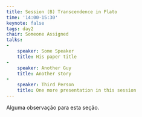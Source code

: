```yaml
---
title: Session (B) Transcendence in Plato  
time: '14:00-15:30'  
keynote: false  
tags: day2  
chair: Someone Assigned
talks:
-
    speaker: Some Speaker
    title: His paper title
-
    speaker: Another Guy
    title: Another story
-
    speaker: Third Person
    title: One more presentation in this session
---
```

Alguma observação para esta seção.
